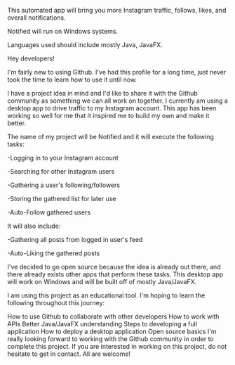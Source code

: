 This automated app will bring you more Instagram traffic, follows, likes, and overall notifications.

Notified will run on Windows systems.

Languages used should include mostly Java, JavaFX.

Hey developers!

I'm fairly new to using Github. I've had this profile for a long time, just never took the time to learn how to use it until now.

I have a project idea in mind and I'd like to share it with the Github community as something we can all work on together. I currently am using a desktop app to drive traffic to my Instagram account. This app has been working so well for me that it inspired me to build my own and make it better.

The name of my project will be Notified and it will execute the following tasks:

-Logging in to your Instagram account

-Searching for other Instagram users

-Gathering a user's following/followers

-Storing the gathered list for later use

-Auto-Follow gathered users

It will also include:

-Gathering all posts from logged in user's feed

-Auto-Liking the gathered posts

I've decided to go open source because the idea is already out there, and there already exists other apps that perform these tasks. This desktop app will work on Windows and will be built off of mostly Java/JavaFX.

I am using this project as an educational tool. I'm hoping to learn the following throughout this journey:

How to use Github to collaborate with other developers
How to work with APIs
Better Java/JavaFX understanding
Steps to developing a full application
How to deploy a desktop application
Open source basics
I'm really looking forward to working with the Github community in order to complete this project. If you are interested in working on this project, do not hesitate to get in contact. All are welcome!
